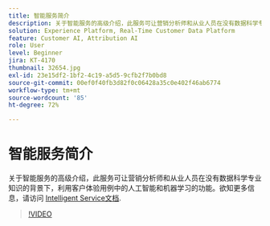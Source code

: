 ```yaml
---
title: 智能服务简介
description: 关于智能服务的高级介绍，此服务可让营销分析师和从业人员在没有数据科学专业知识的背景下，利用客户体验用例中的人工智能和机器学习的功能。
solution: Experience Platform, Real-Time Customer Data Platform
feature: Customer AI, Attribution AI
role: User
level: Beginner
jira: KT-4170
thumbnail: 32654.jpg
exl-id: 23e15df2-1bf2-4c19-a5d5-9cfb2f7b0bd8
source-git-commit: 00ef0f40fb3d82f0c06428a35c0e402f46ab6774
workflow-type: tm+mt
source-wordcount: '85'
ht-degree: 72%

---
```


# 智能服务简介

关于智能服务的高级介绍，此服务可让营销分析师和从业人员在没有数据科学专业知识的背景下，利用客户体验用例中的人工智能和机器学习的功能。欲知更多信息，请访问 [Intelligent Service文档](https://experienceleague.adobe.com/docs/experience-platform/intelligent-services/home.html).

>[!VIDEO](https://video.tv.adobe.com/v/32654?learn=on)

